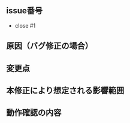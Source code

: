 ## issue番号
<!-- ここにissue番号を記入してください -->
<!-- issueが無い場合は変更の背景と理由を記入してください -->

* close #1

## 原因（バグ修正の場合）
<!-- ここに記入してください -->

## 変更点
<!-- 見た目に関する変更は、スクリーンショットを貼ってください -->

## 本修正により想定される影響範囲
<!-- ここに記入してください -->

## 動作確認の内容
<!-- (例)
* x64でrelease/debugで動作確認済み
* 起動テストを１０回行った。
* テストコードを作成し、テストもクリア済み
-->